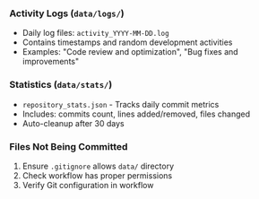 ### Activity Logs (`data/logs/`)
- Daily log files: `activity_YYYY-MM-DD.log`
- Contains timestamps and random development activities
- Examples: "Code review and optimization", "Bug fixes and improvements"

### Statistics (`data/stats/`)
- `repository_stats.json` - Tracks daily commit metrics
- Includes: commits count, lines added/removed, files changed
- Auto-cleanup after 30 days

### Files Not Being Committed
1. Ensure `.gitignore` allows `data/` directory
2. Check workflow has proper permissions
3. Verify Git configuration in workflow
